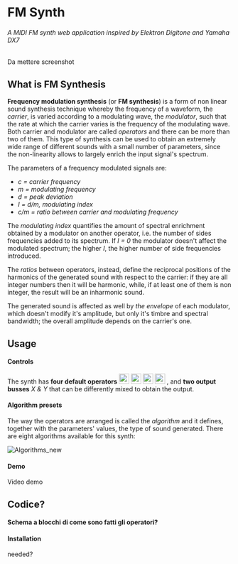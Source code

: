# FM Synth
###### A MIDI FM synth web application inspired by Elektron Digitone and Yamaha DX7
Da mettere screenshot

## What is FM Synthesis
**Frequency modulation synthesis** (or **FM synthesis**) is a form of non linear sound synthesis technique whereby the frequency of a waveform, the _carrier_, is varied according to a modulating wave, the _modulator_, such that the rate at which the carrier varies is the frequency of the modulating wave. Both carrier and modulator are called _operators_ and there can be more than two of them.
This type of synthesis can be used to obtain an extremely wide range of different sounds with a small number of parameters, since the non-linearity allows to largely enrich the input signal's spectrum.

The parameters of a frequency modulated signals are:

- _c = carrier frequency_
- _m = modulating frequency_
- _d = peak deviation_
- _I = d/m, modulating index_
- _c/m = ratio between carrier and modulating frequency_

The _modulating index_ quantifies the amount of spectral enrichment obtained by a modulator on another operator, i.e. the number of sides frequencies added to its spectrum. If _I = 0_ the modulator doesn't affect the modulated spectrum; the higher _I_, the higher number of side frequencies introduced.

The _ratios_ between operators, instead, define the reciprocal positions of the harmonics of the generated sound with respect to the carrier: if they are all integer numbers then it will be harmonic, while, if at least one of them is non integer, the result will be an inharmonic sound.

The generated sound is affected as well by _the envelope_ of each modulator, which doesn't modify it's amplitude, but only it's timbre and spectral bandwidth; the overall amplitude depends on the carrier's one.

## Usage
#### Controls
The synth has **four default operators** <img src="https://user-images.githubusercontent.com/57997005/91181243-fd9dcd80-e6e8-11ea-932f-4704ca88cd5d.jpg" alt="operator_A" width="23"/>  <img src="https://user-images.githubusercontent.com/57997005/91182726-d516d300-e6ea-11ea-99cf-3bd222320334.jpg" width="23"/>  <img src="https://user-images.githubusercontent.com/57997005/91182774-e52eb280-e6ea-11ea-8b01-62994754c548.jpg" alt="operator_C" width="23"/>  <img src="https://user-images.githubusercontent.com/57997005/91182760-e069fe80-e6ea-11ea-9cd0-26354f276780.jpg" alt="operator_D" width="23"/> , and **two output busses** _X & Y_ that can be differently mixed to obtain the output. 

#### Algorithm presets
The way the operators are arranged is called the _algorithm_ and it defines, together with the parameters' values, the type of sound generated.
There are eight algorithms available for this synth:

![Algorithms_new](https://user-images.githubusercontent.com/57997005/91165597-36ca4380-e6d1-11ea-8e99-bf1ce79b3cd6.jpeg)

#### Demo
Video demo



## Codice?
#### Schema a blocchi di come sono fatti gli operatori?

#### Installation
needed?




